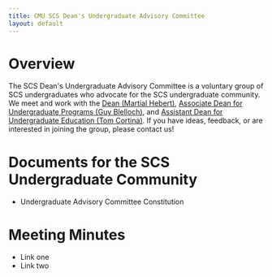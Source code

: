 ```yaml
---
title: CMU SCS Dean's Undergraduate Advisory Committee
layout: default
---
```


# Overview

The SCS Dean's Undergraduate Advisory Committee is a voluntary group of SCS undergraduates who advocate for the SCS undergraduate community. We meet and work with the [Dean (Martial Hebert)](https://www.cs.cmu.edu/about-dean), [Associate Dean for Undergraduate Programs (Guy Blelloch)](https://www.cs.cmu.edu/~guyb/), and [Assistant Dean for Undergraduate Education (Tom Cortina)](https://www.cs.cmu.edu/~tcortina/). If you have ideas, feedback, or are interested in joining the group, please contact us!

# Documents for the SCS Undergraduate Community

- Undergraduate Advisory Committee Constitution

# Meeting Minutes

- Link one
- Link two
